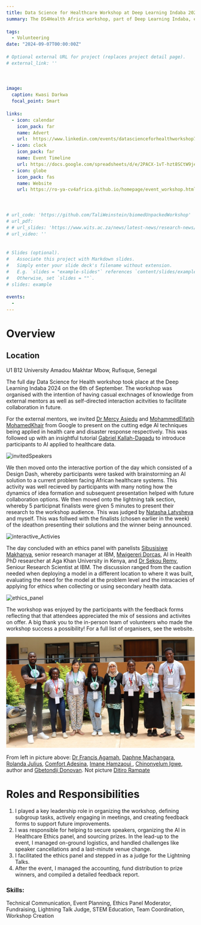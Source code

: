 ```yaml
---
title: Data Science for Healthcare Workshop at Deep Learning Indaba 2024
summary: The DS4Health Africa workshop, part of Deep Learning Indaba, explores deep learning's role in transforming African healthcare through collaboration and knowledge exchange. 

tags:
  - Volunteering
date: "2024-09-07T00:00:00Z"

# Optional external URL for project (replaces project detail page).
# external_link: ''



image:
  caption: Kwasi Darkwa
  focal_point: Smart

links:
  - icon: calendar
    icon_pack: far
    name: Advert
    url:  https://www.linkedin.com/events/datascienceforhealthworkshop7237104016520806401/comments/
  - icon: clock
    icon_pack: far
    name: Event Timeline
    url: https://docs.google.com/spreadsheets/d/e/2PACX-1vT-hzt8SCtW9jefQaRqrlbqQmRYtNz1ITH0pX2SVNduiWumZ-l5aS8LLc_BvSEvPrfW3Dk4M041Q4CM/pubhtml?gid=2136432519&single=true
  - icon: globe
    icon_pack: fas
    name: Website
    url: https://ro-ya-cv4africa.github.io/homepage/event_workshop.html



# url_code: 'https://github.com/TaliWeinstein/biomedUnpackedWorkshop'
# url_pdf: 
# # url_slides: 'https://www.wits.ac.za/news/latest-news/research-news/2021/2021-11/eie-open-day-2021.html'
# url_video: ''


# Slides (optional).
#   Associate this project with Markdown slides.
#   Simply enter your slide deck's filename without extension.
#   E.g. `slides = "example-slides"` references `content/slides/example-slides.md`.
#   Otherwise, set `slides = ""`.
# slides: example

events:
  - 
---
```



# Overview

## Location
U1 B12 University Amadou Makhtar Mbow, Rufisque, Senegal

The full day Data Science for Health workshop took place at the Deep Learning Indaba 2024 on the 6th of September. The workshop was organised with the intention of having casual exchnages of knowledge from external mentors as well as self-directed interaction acitvities to facilitate collaboration in future. 

For the external mentors, we invited [Dr Mercy Asiedu](https://www.linkedin.com/in/mercy-n-asiedu/) and [MohammedElfatih MohamedKhair](https://www.linkedin.com/in/mohammedelfatih-mohamedkhair-0b29b4169/) from Google to present on the cutting edge AI techniques being applied in health care and disaster response respectively. This was followed up with an insightful tutorial [Gabriel Kallah-Dagadu](https://scholar.google.com/citations?user=tjlP04EAAAAJ&hl=en) to introduce participants to AI applied to healthcare data. 


![invitedSpeakers](invitedSpeakers.png)

We then moved onto the interactive portion of the day which consisted of a Design Dash, whereby participants were tasked with brainstorming an AI solution to a current problem facing African healthcare systems. This activity was well recieved by participants with many noting how the dynamics of idea formation and subsequent presentation helped with future collaboration options. We then moved onto the lightning talk section, whereby 5 participnat finalists were given 5 minutes to present their research to the workshop audience. This was judged by [Natasha Latysheva](https://www.linkedin.com/in/nslatysheva/) and myself. This was follwed with the finalists (chosen earlier in the week) of the ideathon presenting their solutions and the winner being announced. 


![interactive_Activies](interactive_Activities.png)


The day concluded with an ethics panel with panelists [Sibusisiwe Makhanya](https://www.linkedin.com/in/sibusisiwe-khuluse-makhanya/), senior research manager at IBM, [Mwigereri Dorcas](https://www.linkedin.com/in/mwigereri-dorcas-497b51b4/), AI in Health PhD researcher at Aga Khan University in Kenya, and [Dr Sekou Remy](https://www.linkedin.com/in/sekoulremy/), Seniour Research Scientist at IBM. The discussion ranged from the caution needed when deploying a model in a different location to where it was built, evaluating the need for the model at the problem level and the intracacies of applying for ethics when collecting or using secondary health data. 


![ethics_panel](ethics_panel.png)


The workshop was enjoyed by the participants with the feedback forms reflecting that that attendees appreciated the mix of sessions and activites on offer. A big thank you to the in-person team of volunteers who made the workshop success a possibility! For a full list of organisers, see the website. 

![inPersonTeam](inPersonTeam.jpg)


From left in picture above: 
[Dr Francis Agamah](https://www.linkedin.com/in/francis-agamah-3a5762115/), [Daphne Machangara](https://www.linkedin.com/in/daphne-machangara-a5688a112/), [Rolanda Julius](https://www.linkedin.com/in/rolanda-julius-388a1b214/), [Comfort Adesina](https://www.linkedin.com/in/comfort-adesina-77808b233/), [Imane Hamzaoui ](https://www.linkedin.com/in/imane-hamzaoui-667514199/), [Chinonyelum Igwe](https://www.linkedin.com/in/chinonyelum-igwe/), author and [Gbetondji Donovan](https://www.linkedin.com/in/gbetondji-dovonon/). Not picture [Ditiro Rampate](https://www.linkedin.com/in/ditiro-rampate-46a999a4/)

# Roles and Responsibilities
1. I played a key leadership role in organizing the workshop, defining subgroup tasks, actively engaging in meetings, and creating feedback forms to support future improvements. 
2. I was responsible for helping to secure speakers, organizing the AI in Healthcare Ethics panel, and sourcing prizes. In the lead-up to the event, I managed on-ground logistics, and handled challenges like speaker cancellations and a last-minute venue change. 
3. I facilitated the ethics panel and stepped in as a judge for the Lightning Talks. 
4. After the event, I managed the accounting, fund distribution to prize winners, and compiled a detailed feedback report. 





### Skills: 
Technical Communication, Event Planning, Ethics Panel Moderator, Fundraising, Lightning Talk Judge, STEM Education, Team Coordination, Workshop Creation